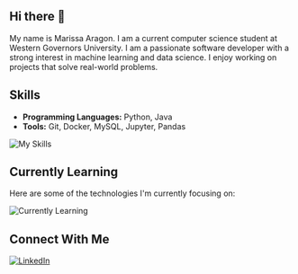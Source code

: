 ## Hi there 👋
My name is Marissa Aragon. I am a current computer science student at Western Governors University. I am a passionate software developer with a strong interest in machine learning and data science. I enjoy working on projects that solve real-world problems.

## Skills
- **Programming Languages:** Python, Java
- **Tools:** Git, Docker, MySQL, Jupyter, Pandas

![My Skills](https://go-skill-icons.vercel.app/api/icons?i=java,html,css,python,mysql,jupyter,pandas)

## Currently Learning 
Here are some of the technologies I'm currently focusing on:

![Currently Learning](https://go-skill-icons.vercel.app/api/icons?i=leetcode,aws,cpp)

## Connect With Me
[![LinkedIn](https://img.icons8.com/color/48/000000/linkedin.png)](https://www.linkedin.com/in/marissa-aragon-/)
